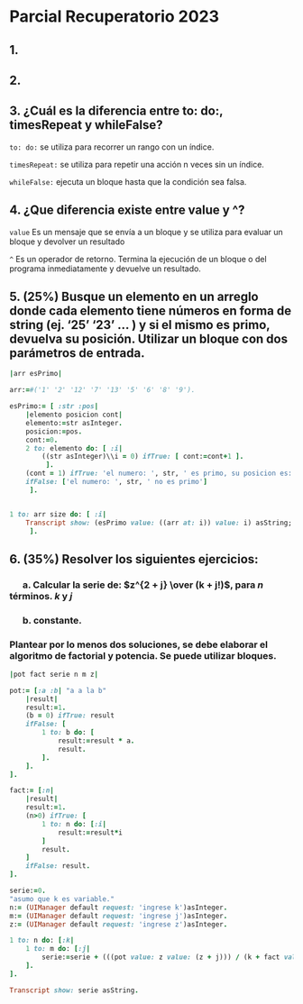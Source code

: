 # Parcial Recuperatorio 2023

## 1.


## 2.


## 3. ¿Cuál es la diferencia entre to: do:, timesRepeat y whileFalse?

```to: do:``` se utiliza para recorrer un rango con un índice.

```timesRepeat:``` se utiliza para repetir una acción n veces sin un índice.

```whileFalse:``` ejecuta un bloque hasta que la condición sea falsa.

## 4. ¿Que diferencia existe entre value y ^? 

```value``` Es un mensaje que se envía a un bloque y se utiliza para evaluar un bloque y devolver un resultado

```^``` Es un operador de retorno. Termina la ejecución de un bloque o del programa inmediatamente y devuelve un resultado.

## 5. (25%) Busque un elemento en un arreglo donde cada elemento tiene números en forma de string (ej. ‘25’ ‘23’ … ) y si el mismo es primo, devuelva su posición. Utilizar un bloque con dos parámetros de entrada.

```rb 
|arr esPrimo|

arr:=#('1' '2' '12' '7' '13' '5' '6' '8' '9').

esPrimo:= [ :str :pos|
	|elemento posicion cont|
	elemento:=str asInteger.
	posicion:=pos.
	cont:=0.
	2 to: elemento do: [ :i|
		((str asInteger)\\i = 0) ifTrue: [ cont:=cont+1 ].
		 ].
	(cont = 1) ifTrue: 'el numero: ', str, ' es primo, su posicion es: ', posicion asString
	ifFalse: ['el numero: ', str, ' no es primo']
	 ].


1 to: arr size do: [ :i|
	Transcript show: (esPrimo value: ((arr at: i)) value: i) asString; cr.
	 ].
```
## 6. (35%) Resolver los siguientes ejercicios:
### &nbsp;&nbsp;&nbsp;&nbsp;&nbsp;&nbsp;a. Calcular la serie de: $z^{2 + j} \over (k + j!)$, para $n$ términos. $k$ y $j$
### &nbsp;&nbsp;&nbsp;&nbsp;&nbsp;&nbsp;b. constante.
### Plantear por lo menos dos soluciones, se debe elaborar el algoritmo de factorial y potencia. Se puede utilizar bloques.

```rb
|pot fact serie n m z|

pot:= [:a :b| "a a la b"
    |result|
    result:=1.
    (b = 0) ifTrue: result
    ifFalse: [
        1 to: b do: [
            result:=result * a.
            result.
        ].
    ].
].

fact:= [:n|
    |result|
    result:=1.
    (n>0) ifTrue: [
        1 to: n do: [:i|
            result:=result*i
        ]
        result.
    ]
    ifFalse: result.
].

serie:=0.
"asumo que k es variable."
n:= (UIManager default request: 'ingrese k')asInteger.
m:= (UIManager default request: 'ingrese j')asInteger.
z:= (UIManager default request: 'ingrese z')asInteger.

1 to: n do: [:k|
    1 to: m do: [:j|
        serie:=serie + (((pot value: z value: (z + j))) / (k + fact value: j))
    ].
].

Transcript show: serie asString.

```
